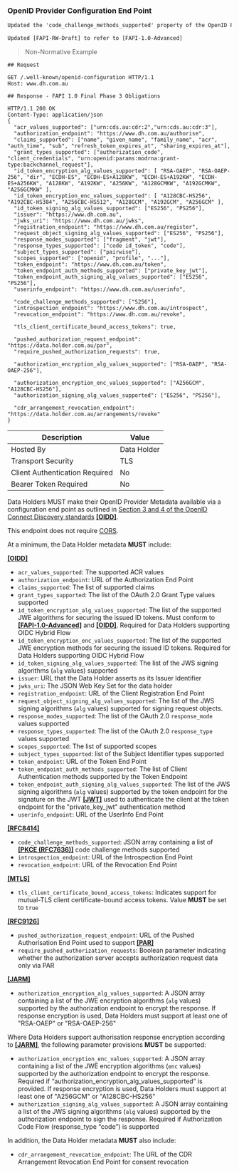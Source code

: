 ### OpenID Provider Configuration End Point

```diff
Updated the 'code_challenge_methods_supported' property of the OpenID Provider Configuration to be an array

Updated [FAPI-RW-Draft] to refer to [FAPI-1.0-Advanced]
```

> Non-Normative Example

```
## Request

GET /.well-known/openid-configuration HTTP/1.1
Host: www.dh.com.au

## Response - FAPI 1.0 Final Phase 3 Obligations

HTTP/1.1 200 OK
Content-Type: application/json
{
  "acr_values_supported": ["urn:cds.au:cdr:2","urn:cds.au:cdr:3"],
  "authorization_endpoint": "https://www.dh.com.au/authorise",
  "claims_supported": ["name", "given_name", "family_name", "acr", "auth_time", "sub", "refresh_token_expires_at", "sharing_expires_at"],
  "grant_types_supported": ["authorization_code", "client_credentials", "urn:openid:params:modrna:grant-type:backchannel_request"],
  "id_token_encryption_alg_values_supported": [ "RSA-OAEP", "RSA-OAEP-256", "dir", "ECDH-ES", "ECDH-ES+A128KW", "ECDH-ES+A192KW", "ECDH-ES+A256KW", "A128KW", "A192KW", "A256KW", "A128GCMKW", "A192GCMKW", "A256GCMKW" ],
  "id_token_encryption_enc_values_supported": [ "A128CBC-HS256", "A192CBC-HS384", "A256CBC-HS512", "A128GCM", "A192GCM", "A256GCM" ],
  "id_token_signing_alg_values_supported": ["ES256", "PS256"],
  "issuer": "https://www.dh.com.au",
  "jwks_uri": "https://www.dh.com.au/jwks",
  "registration_endpoint": "https://www.dh.com.au/register",
  "request_object_signing_alg_values_supported": ["ES256", "PS256"],
  "response_modes_supported": ["fragment", "jwt"],
  "response_types_supported": ["code id_token", "code"],
  "subject_types_supported": ["pairwise"],
  "scopes_supported": ["openid", "profile", "..."],
  "token_endpoint": "https://www.dh.com.au/token",
  "token_endpoint_auth_methods_supported": ["private_key_jwt"],
  "token_endpoint_auth_signing_alg_values_supported": ["ES256", "PS256"],
  "userinfo_endpoint": "https://www.dh.com.au/userinfo",

  "code_challenge_methods_supported": ["S256"],
  "introspection_endpoint": "https://www.dh.com.au/introspect",
  "revocation_endpoint": "https://www.dh.com.au/revoke",

  "tls_client_certificate_bound_access_tokens": true,

  "pushed_authorization_request_endpoint": "https://data.holder.com.au/par",
  "require_pushed_authorization_requests": true,

  "authorization_encryption_alg_values_supported": ["RSA-OAEP", "RSA-OAEP-256"],

  "authorization_encryption_enc_values_supported": ["A256GCM", "A128CBC-HS256"],
  "authorization_signing_alg_values_supported": ["ES256", "PS256"],

  "cdr_arrangement_revocation_endpoint": "https://data.holder.com.au/arrangements/revoke"
}
```

| Description | Value   |
|---|---|
| Hosted By  | Data Holder  |
|  Transport Security |  TLS |
| Client Authentication Required| No|
| Bearer Token Required| No|

Data Holders MUST make their OpenID Provider Metadata available via a configuration end point as outlined in [Section 3 and 4 of the OpenID Connect Discovery standards](https://openid.net/specs/openid-connect-discovery-1_0.html) **[[OIDD]](#nref-OIDD)**.

This endpoint does not require [CORS](https://consumerdatastandardsaustralia.github.io/standards/#cors).

At a minimum, the Data Holder metadata **MUST** include:

**[[OIDD]](#nref-OIDD)**

- `acr_values_supported`: The supported ACR values
- `authorization_endpoint`: URL of the Authorization End Point
- `claims_supported`:  The list of supported claims
- `grant_types_supported`: The list of the OAuth 2.0 Grant Type values supported
- `id_token_encryption_alg_values_supported`: The list of the supported JWE algorithms for securing the issued ID tokens. Must conform to **[[FAPI-1.0-Advanced]](#nref-FAPI-1-0-Advanced)** and **[[OIDD]](#nref-OIDD)**. Required for Data Holders supporting OIDC Hybrid Flow
- `id_token_encryption_enc_values_supported`: The list of the supported JWE encryption methods for securing the issued ID tokens. Required for Data Holders supporting OIDC Hybrid Flow
- `id_token_signing_alg_values_supported`: The list of the JWS signing algorithms (`alg` values) supported
- `issuer`: URL that the Data Holder asserts as its Issuer Identifier
- `jwks_uri`: The JSON Web Key Set for the data holder
- `registration_endpoint`: URL of the Client Registration End Point
- `request_object_signing_alg_values_supported`: The list of the JWS signing algorithms (`alg` values) supported for signing request objects.
- `response_modes_supported`: The list of the OAuth 2.0 `response_mode` values supported
- `response_types_supported`: The list of the OAuth 2.0 `response_type` values supported
- `scopes_supported`:  The list of supported scopes
- `subject_types_supported`: list of the Subject Identifier types supported
- `token_endpoint`: URL of the Token End Point
- `token_endpoint_auth_methods_supported`: The list of Client Authentication methods supported by the Token Endpoint
- `token_endpoint_auth_signing_alg_values_supported`: The list of the JWS signing algorithms (`alg` values) supported by the token endpoint for the signature on the JWT **[[JWT]](#nref-JWT)** used to authenticate the client at the token endpoint for the "private_key_jwt" authentication method
- `userinfo_endpoint`: URL of the UserInfo End Point

**[[RFC8414]](#nref-RFC8414)**

- `code_challenge_methods_supported`: JSON array containing a list of **[[PKCE (RFC7636)]](#nref-PKCE)** code challenge methods supported
- `introspection_endpoint`: URL of the Introspection End Point
- `revocation_endpoint`: URL of the Revocation End Point

**[[MTLS]](#nref-MTLS)**

- `tls_client_certificate_bound_access_tokens`: Indicates support for mutual-TLS client certificate-bound access tokens. Value **MUST** be set to `true`

**[[RFC9126]](#nref-RFC9126)**

- `pushed_authorization_request_endpoint`: URL of the Pushed Authorisation End Point used to support **[[PAR]](#nref-PAR)**
- `require_pushed_authorization_requests`: Boolean parameter indicating whether the authorization server accepts authorization request data only via PAR

**[[JARM]](#nref-JARM)**

- `authorization_encryption_alg_values_supported`: A JSON array containing a list of the JWE encryption algorithms (`alg` values) supported by the authorization endpoint to encrypt the response. If response encryption is used, Data Holders must support at least one of "RSA-OAEP" or "RSA-OAEP-256"

Where Data Holders support authorisation response encryption according to **[[JARM]](#nref-JARM)**, the following parameter provisions **MUST** be supported:

- `authorization_encryption_enc_values_supported`: A JSON array containing a list of the JWE encryption algorithms (`enc` values) supported by the authorization endpoint to encrypt the response. Required if “authorization_encryption_alg_values_supported” is provided. If response encryption is used, Data Holders must support at least one of "A256GCM" or "A128CBC-HS256"
- `authorization_signing_alg_values_supported`: A JSON array containing a list of the JWS signing algorithms (`alg` values) supported by the authorization endpoint to sign the response. Required if Authorization Code Flow (response_type “code”) is supported

In addition, the Data Holder metadata **MUST** also include:

- `cdr_arrangement_revocation_endpoint`: The URL of the CDR Arrangement Revocation End Point for consent revocation
